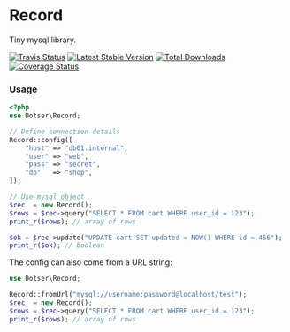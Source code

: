 # Record

Tiny mysql library.


[![Travis Status](https://api.travis-ci.org/dotser/record.svg?branch=master)](https://travis-ci.org/dotser/record)
[![Latest Stable Version](https://poser.pugx.org/dotser/record/v/stable)](https://packagist.org/packages/dotser/record)
[![Total Downloads](https://poser.pugx.org/dotser/record/downloads)](https://packagist.org/packages/dotser/record)
[![Coverage Status](https://coveralls.io/repos/github/dotser/record/badge.svg?branch=master)](https://coveralls.io/github/dotser/record?branch=master)


### Usage

```php
<?php
use Dotser\Record;

// Define connection details
Record::config([
    "host" => "db01.internal",
    "user" => "web",
    "pass" => "secret",
    "db"   => "shop",
]);

// Use mysql object
$rec  = new Record();
$rows = $rec->query("SELECT * FROM cart WHERE user_id = 123");
print_r($rows); // array of rows

$ok = $rec->update("UPDATE cart SET updated = NOW() WHERE id = 456");
print_r($ok); // boolean
```

The config can also come from a URL string:

```php
use Dotser\Record;

Record::fromUrl("mysql://username:password@localhost/test");
$rec  = new Record();
$rows = $rec->query("SELECT * FROM cart WHERE user_id = 123");
print_r($rows); // array of rows
```
